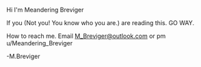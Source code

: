 Hi I'm Meandering Breviger

If you (Not you! You know who you are.) are reading this.
GO WAY.

How to reach me.
Email M_Breviger@outlook.com
or pm u/Meandering_Breviger 

-M.Breviger
